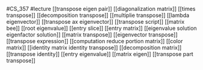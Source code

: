 #CS_357
#lecture
[[transpose eigen pair]]
[[diagonalization matrix]]
[[times transpose]]
[[decomposition transpose]]
[[multiplie transpose]]
[[lambda eigenvector]]
[[transpose ax eigenvector]]
[[transpose script]]
[[matrix bee]]
[[root eigenvalue]]
[[entry slice]]
[[entry matrix]]
[[eigenvalue solution eigenfactor solution]]
[[matrix transpose]]
[[eigenvector transpose]]
[[transpose expression]]
[[computation reduce portion matrix]]
[[color matrix]]
[[identity matrix identity transpose]]
[[decomposition matrix]]
[[transpose identity]]
[[entry eigenvalue]]
[[matrix eigen]]
[[transpose part transpose]]
